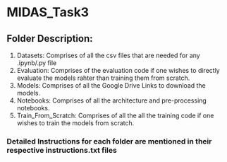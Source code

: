 # MIDAS_Task3

## Folder Description:
1. Datasets: Comprises of all the csv files that are needed for any .ipynb/.py file
2. Evaluation: Comprises of the evaluation code if one wishes to directly evaluate the models rahter than training them from scratch.
3. Models: Comprises of all the Google Drive Links to download the models.
4. Notebooks: Comprises of all the architecture and pre-processing notebooks.
5. Train_From_Scratch: Comprises of all the all the training code if one wishes to train the models from scratch.

### Detailed Instructions for each folder are mentioned in their respective instructions.txt files
